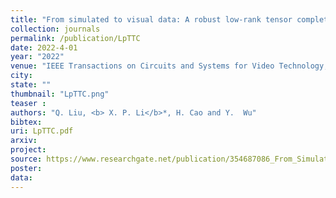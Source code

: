 ```yaml
---
title: "From simulated to visual data: A robust low-rank tensor completion approach using lp-regression for outlier resistance"
collection: journals
permalink: /publication/LpTTC
date: 2022-4-01
year: "2022"
venue: "IEEE Transactions on Circuits and Systems for Video Technology, vol. 32, no, 6, pp. 3462–3474, Jun."
city: 
state: ""
thumbnail: "LpTTC.png"
teaser : 
authors: "Q. Liu, <b> X. P. Li</b>*, H. Cao and Y.  Wu"
bibtex: 
uri: LpTTC.pdf
arxiv: 
project: 
source: https://www.researchgate.net/publication/354687086_From_Simulated_to_Visual_Data_A_Robust_Low-Rank_Tensor_Completion_Approach_using_lp-Regression_for_Outlier_Resistance
poster: 
data:
---
```

